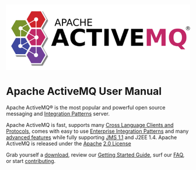 ![ActiveMQ logo](images/activemq_logo_black.png)

# Apache ActiveMQ User Manual

Apache ActiveMQ&reg; is the most popular and powerful open source messaging and [Integration Patterns](../../enterprise-integration-patterns) server.

Apache ActiveMQ is fast, supports many [Cross Language Clients and Protocols](../../cross-language-clients), comes with easy to use [Enterprise Integration Patterns](../../enterprise-integration-patterns) and many [advanced features](../../features) while fully supporting [JMS 1.1](http://java.sun.com/products/jms/) and J2EE 1.4\. Apache ActiveMQ is released under the [Apache](http://www.apache.org/) [2.0 License](http://www.apache.org/licenses/LICENSE-2.0)

Grab yourself a [download](../../download), review our [Getting Started Guide](../../getting-started), surf our [FAQ](../../faq), or start [contributing](../../contributing).
